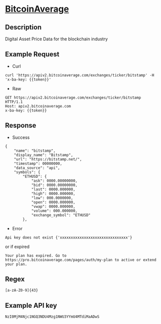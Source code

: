# [BitcoinAverage](https://apiv2.bitcoinaverage.com/)

## __Description__
Digital Asset Price Data for the blockchain industry

## __Example Request__
* Curl
```
curl 'https://apiv2.bitcoinaverage.com/exchanges/ticker/bitstamp' -H 'x-ba-key: {{token}}'
```

* Raw
```
GET https://apiv2.bitcoinaverage.com/exchanges/ticker/bitstamp HTTP/1.1
Host: apiv2.bitcoinaverage.com
x-ba-key: {{token}}
```

## __Response__
* Success
```
{
    "name": "bitstamp",
    "display_name": "Bitstamp",
    "url": "https://bitstamp.net/",
    "timestamp": 00000000,
    "data_source": "api",
    "symbols": {
        "ETHUSD": {
            "ask": 0000.00000000,
            "bid": 0000.00000000,
            "last": 0000.000000,
            "high": 0000.000000,
            "low": 000.0000000,
            "open": 0000.000000,
            "vwap": 0000.000000,
            "volume": 000.000000,
            "exchange_symbol": "ETHUSD"
        },
```
* Error
```
Api key does not exist {'xxxxxxxxxxxxxxxxxxxxxxxxxxxxxxx'}
```
or if expired
```
Your plan has expired. Go to https://pro.bitcoinaverage.com/pages/auth/my-plan to active or extend your plan.
```
## __Regex__
```
[a-zA-Z0-9]{43}
```

## __Example API key__
```
NzI0MjM4Njc1NGQ3NDU4Mzg1NWU3YYmU4MTdiMaADwS
```

